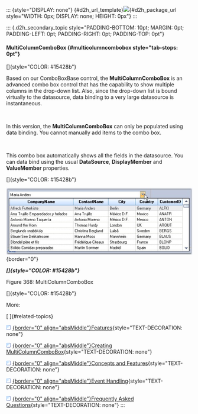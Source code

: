 ::: {style="DISPLAY: none"}
[](ms-xhelp:///?Id=d2h_url_template){#d2h_url_template}![](!package_url!){#d2h_package_url style="WIDTH: 0px; DISPLAY: none; HEIGHT: 0px"}
:::

::: {.d2h_secondary_topic style="PADDING-BOTTOM: 10pt; MARGIN: 0pt; PADDING-LEFT: 0pt; PADDING-RIGHT: 0pt; PADDING-TOP: 0pt"}
#### MultiColumnComboBox {#multicolumncombobox style="tab-stops: 0pt"}

[]{style="COLOR: #15428b"} 

Based on our ComboBoxBase control, the **MultiColumnComboBox** is an advanced combo box control that has the capability to show multiple columns in the drop-down list. Also, since the drop-down list is bound virtually to the datasource, data binding to a very large datasource is instantaneous.

 

In this version, the **MultiColumnComboBox** can only be populated using data binding. You cannot manually add items to the combo box.

 

This combo box automatically shows all the fields in the datasource. You can data bind using the usual **DataSource**, **DisplayMember** and **ValueMember** properties.

[]{style="COLOR: #15428b"} 

![](ImagesExt/image76_364.jpg){border="0"}

***[]{style="COLOR: #15428b"}*** 

Figure 368: MultiColumnComboBox

[]{style="COLOR: #15428b"} 

More:

[ ]{#related-topics}

[![](button.gif){border="0" align="absMiddle"}Features](ms-xhelp:///?Id=16129cac-5e2f-4fd6-a40c-7ae3b4f7f527){style="TEXT-DECORATION: none"}

[![](button.gif){border="0" align="absMiddle"}Creating MultiColumnComboBox](ms-xhelp:///?Id=a85e320d-745b-46d3-9c15-86f54001085e){style="TEXT-DECORATION: none"}

[![](button.gif){border="0" align="absMiddle"}Concepts and Features](ms-xhelp:///?Id=1b3d555c-c8a8-47b3-ac7b-2a3a05c284d3){style="TEXT-DECORATION: none"}

[![](button.gif){border="0" align="absMiddle"}Event Handling](ms-xhelp:///?Id=01bf5d5f-6829-4822-a9ff-dd8baec40e65){style="TEXT-DECORATION: none"}

[![](button.gif){border="0" align="absMiddle"}Frequently Asked Questions](ms-xhelp:///?Id=cdca5de6-6f29-4b40-9ff7-f15e57bd6948){style="TEXT-DECORATION: none"}
:::
